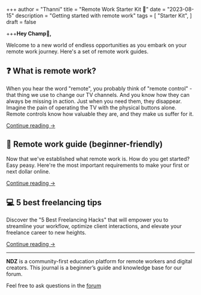 +++
author = "Thanni"
title = "Remote Work Starter Kit 🎒"
date = "2023-08-15"
description = "Getting started with remote work"
tags = [
"Starter Kit",
]
draft = false

+++**Hey Champ🌟,**

Welcome to a new world of endless opportunities as you embark on your remote work journey. Here's a set of remote work guides.

<!--more-->

## ❓ What is remote work?

When you hear the word "remote", you probably think of "remote control" - that thing we use to change our TV channels. And you know how they can always be missing in action. Just when you need them, they disappear. Imagine the pain of operating the TV with the physical buttons alone. Remote controls know how valuable they are, and they make us suffer for it.

[Continue reading →](https://journal.ndz.ng/what-is-remote-work/)

## 📍 Remote work guide (beginner-friendly)

Now that we've established what remote work is. How do you get started? Easy peasy. Here're the most important requirements to make your first or next dollar online.

[Continue reading →](https://journal.ndz.ng/remote-work-guide/)

## 💻 5 best freelancing tips

Discover the "5 Best Freelancing Hacks" that will empower you to streamline your workflow, optimize client interactions, and elevate your freelance career to new heights.

[Continue reading →](https://journal.ndz.ng/10-best-freelancing-tips/)

<hr>

**NDZ** is a community-first education platform for remote workers and digital creators. This journal is a beginner’s guide and knowledge base for our forum.

Feel free to ask questions in the [forum](https://ndz.ng)
